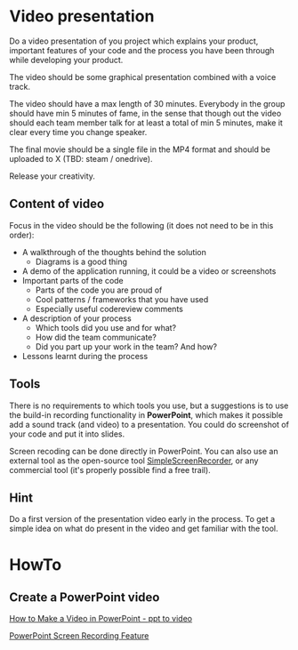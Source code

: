 # Video presentation

Do a video presentation of you project which explains your product, important features of your code and the process you have been through while developing your product.

The video should be some graphical presentation combined with a voice track. 

The video should have a max length of 30 minutes. Everybody in the group should have min 5 minutes of fame, in the sense that though out the video should each team member talk for at least a total of min 5 minutes, make it clear every time you change speaker.

The final movie should be a single file in the MP4 format and should be uploaded to X (TBD: steam / onedrive).

Release your creativity.

## Content of video

Focus in the video should be the following (it does not need to be in this order):

* A walkthrough of the thoughts behind the solution
  * Diagrams is a good thing
* A demo of the application running, it could be a video or screenshots
* Important parts of the code
  * Parts of the code you are proud of
  * Cool patterns / frameworks that you have used
  * Especially useful codereview comments
* A description of your process
  * Which tools did you use and for what?
  * How did the team communicate?
  * Did you part up your work in the team? And how?
* Lessons learnt during the process

## Tools

There is no requirements to which tools you use, but a suggestions is to use the build-in recording functionality in **PowerPoint**, which makes it possible add a sound track (and video) to a presentation.  You could do screenshot of your code and put it into slides.

Screen recoding can be done directly in PowerPoint. You can also use an external tool as the open-source tool [SimpleScreenRecorder](https://www.maartenbaert.be/simplescreenrecorder/), or any commercial tool (it's properly possible find a free trail). 

## Hint

Do a first version of the presentation video early in the process. To get a simple idea on what do present in the video and get familiar with the tool.

# HowTo

## Create a PowerPoint video

[How to Make a Video in PowerPoint - ppt to video](https://www.youtube.com/watch?v=D8JV3w4TOVw)

[PowerPoint Screen Recording Feature](https://www.youtube.com/watch?v=kQwGEY4IDi0)